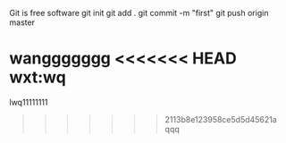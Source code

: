 Git is free software
git init
git add .
git commit -m "first"
git push origin master

wanggggggg
<<<<<<< HEAD
wxt:wq
=======
lwq11111111
>>>>>>> 2113b8e123958ce5d5d45621a
qqq
